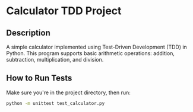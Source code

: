 # Calculator TDD Project

## Description
A simple calculator implemented using Test-Driven Development (TDD) in Python. This program supports basic arithmetic operations: addition, subtraction, multiplication, and division.

## How to Run Tests
Make sure you're in the project directory, then run:

```bash
python -m unittest test_calculator.py
